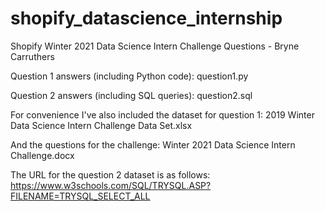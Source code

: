 # shopify_datascience_internship
Shopify Winter 2021 Data Science Intern Challenge Questions - Bryne Carruthers

Question 1 answers (including Python code):
  question1.py

Question 2 answers (including SQL queries):
  question2.sql
  
For convenience I've also included the dataset for question 1:
  2019 Winter Data Science Intern Challenge Data Set.xlsx

And the questions for the challenge:
  Winter 2021 Data Science Intern Challenge.docx

The URL for the question 2 dataset is as follows:
https://www.w3schools.com/SQL/TRYSQL.ASP?FILENAME=TRYSQL_SELECT_ALL
 
